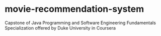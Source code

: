 # movie-recommendation-system
Capstone of Java Programming and Software Engineering Fundamentals Specialization offered by Duke University in Coursera

